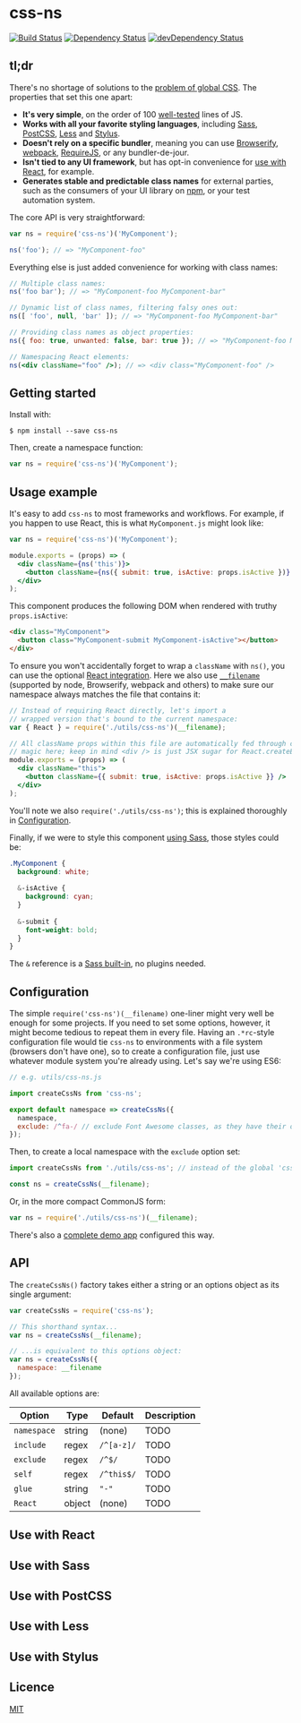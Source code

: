 # css-ns

[![Build Status](https://travis-ci.org/jareware/css-ns.svg?branch=master)](https://travis-ci.org/jareware/css-ns) [![Dependency Status](https://david-dm.org/jareware/css-ns.svg)](https://david-dm.org/jareware/css-ns) [![devDependency Status](https://david-dm.org/jareware/css-ns/dev-status.svg)](https://david-dm.org/jareware/css-ns#info=devDependencies)

## tl;dr

There's no shortage of solutions to the [problem of global CSS](https://medium.com/seek-ui-engineering/the-end-of-global-css-90d2a4a06284). The properties that set this one apart:

 * **It's very simple**, on the order of 100 [well-tested](css-ns.spec.js) lines of JS.
 * **Works with all your favorite styling languages**, including [Sass](http://sass-lang.com/), [PostCSS](https://github.com/postcss/postcss), [Less](http://lesscss.org/) and [Stylus](http://stylus-lang.com/).
 * **Doesn't rely on a specific bundler**, meaning you can use [Browserify](http://browserify.org/), [webpack](https://webpack.github.io/), [RequireJS](http://requirejs.org/), or any bundler-de-jour.
 * **Isn't tied to any UI framework**, but has opt-in convenience for [use with React](#usage-example), for example.
 * **Generates stable and predictable class names** for external parties, such as the consumers of your UI library on [npm](https://www.npmjs.com/), or your test automation system.

The core API is very straightforward:

```js
var ns = require('css-ns')('MyComponent');

ns('foo'); // => "MyComponent-foo"
```

Everything else is just added convenience for working with class names:

```jsx
// Multiple class names:
ns('foo bar'); // => "MyComponent-foo MyComponent-bar"

// Dynamic list of class names, filtering falsy ones out:
ns([ 'foo', null, 'bar' ]); // => "MyComponent-foo MyComponent-bar"

// Providing class names as object properties:
ns({ foo: true, unwanted: false, bar: true }); // => "MyComponent-foo MyComponent-bar"

// Namespacing React elements:
ns(<div className="foo" />); // => <div class="MyComponent-foo" />
```

## Getting started

Install with:

```
$ npm install --save css-ns
```

Then, create a namespace function:

```js
var ns = require('css-ns')('MyComponent');
```

## Usage example

It's easy to add `css-ns` to most frameworks and workflows. For example, if you happen to use React, this is what `MyComponent.js` might look like:

```jsx
var ns = require('css-ns')('MyComponent');

module.exports = (props) => (
  <div className={ns('this')}>
    <button className={ns({ submit: true, isActive: props.isActive })} />
  </div>
);
```

This component produces the following DOM when rendered with truthy `props.isActive`:

```html
<div class="MyComponent">
  <button class="MyComponent-submit MyComponent-isActive"></button>
</div>
```

To ensure you won't accidentally forget to wrap a `className` with `ns()`, you can use the optional [React integration](#use-with-react). Here we also use [`__filename`](https://nodejs.org/api/globals.html#globals_filename) (supported by node, Browserify, webpack and others) to make sure our namespace always matches the file that contains it:

```jsx
// Instead of requiring React directly, let's import a
// wrapped version that's bound to the current namespace:
var { React } = require('./utils/css-ns')(__filename);

// All className props within this file are automatically fed through css-ns. There's really no
// magic here; keep in mind <div /> is just JSX sugar for React.createElement("div", {});
module.exports = (props) => (
  <div className="this">
    <button className={{ submit: true, isActive: props.isActive }} />
  </div>
);
```

You'll note we also `require('./utils/css-ns')`; this is explained thoroughly in [Configuration](#configuration).

Finally, if we were to style this component [using Sass](#use-with-sass), those styles could be:

```scss
.MyComponent {
  background: white;
  
  &-isActive {
    background: cyan;
  }
  
  &-submit {
    font-weight: bold;
  }
}
```

The `&` reference is a [Sass built-in](http://sass-lang.com/documentation/file.SASS_REFERENCE.html#parent-selector), no plugins needed.

## Configuration

The simple `require('css-ns')(__filename)` one-liner might very well be enough for some projects. If you need to set some options, however, it might become tedious to repeat them in every file. Having an `.*rc`-style configuration file would tie `css-ns` to environments with a file system (browsers don't have one), so to create a configuration file, just use whatever module system you're already using. Let's say we're using ES6:

```js
// e.g. utils/css-ns.js

import createCssNs from 'css-ns';

export default namespace => createCssNs({
  namespace,
  exclude: /^fa-/ // exclude Font Awesome classes, as they have their own "fa-" namespace
});
```

Then, to create a local namespace with the `exclude` option set:

```js
import createCssNs from './utils/css-ns'; // instead of the global 'css-ns'

const ns = createCssNs(__filename);
```

Or, in the more compact CommonJS form:

```js
var ns = require('./utils/css-ns')(__filename);
```

There's also a [complete demo app](demo/react) configured this way.

## API

The `createCssNs()` factory takes either a string or an options object as its single argument:

```js
var createCssNs = require('css-ns');

// This shorthand syntax...
var ns = createCssNs(__filename);

// ...is equivalent to this options object:
var ns = createCssNs({
  namespace: __filename
});
```

All available options are:

| Option      | Type   | Default    | Description
|-------------|--------|------------|------------
| `namespace` | string | (none)     | TODO
| `include`   | regex  | `/^[a-z]/` | TODO
| `exclude`   | regex  | `/^$/`     | TODO
| `self`      | regex  | `/^this$/` | TODO
| `glue`      | string | `"-"`      | TODO
| `React`     | object | (none)     | TODO

## Use with React

## Use with Sass

## Use with PostCSS

## Use with Less

## Use with Stylus

## Licence

[MIT](https://opensource.org/licenses/MIT)

